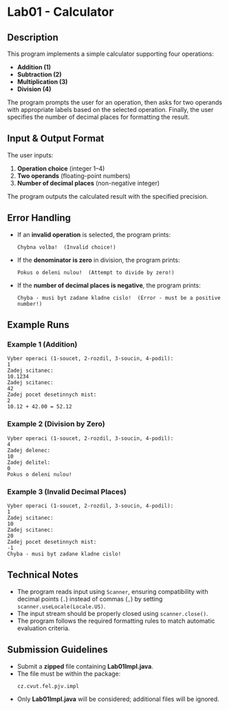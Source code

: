 # **Lab01 - Calculator**  

## **Description**  
This program implements a simple calculator supporting four operations:  
- **Addition (1)**
- **Subtraction (2)**
- **Multiplication (3)**
- **Division (4)**  

The program prompts the user for an operation, then asks for two operands with appropriate labels based on the selected operation. Finally, the user specifies the number of decimal places for formatting the result.  

## **Input & Output Format**  
The user inputs:  
1. **Operation choice** (integer 1–4)  
2. **Two operands** (floating-point numbers)  
3. **Number of decimal places** (non-negative integer)  

The program outputs the calculated result with the specified precision.  

## **Error Handling**  
- If an **invalid operation** is selected, the program prints:  
  ```
  Chybna volba!  (Invalid choice!)
  ```
- If the **denominator is zero** in division, the program prints:  
  ```
  Pokus o deleni nulou!  (Attempt to divide by zero!)
  ```
- If the **number of decimal places is negative**, the program prints:  
  ```
  Chyba - musi byt zadane kladne cislo!  (Error - must be a positive number!)
  ```

## **Example Runs**  

### **Example 1 (Addition)**  
```
Vyber operaci (1-soucet, 2-rozdil, 3-soucin, 4-podil):
1
Zadej scitanec:
10.1234
Zadej scitanec:
42
Zadej pocet desetinnych mist:
2
10.12 + 42.00 = 52.12
```

### **Example 2 (Division by Zero)**  
```
Vyber operaci (1-soucet, 2-rozdil, 3-soucin, 4-podil):
4
Zadej delenec:
10
Zadej delitel:
0
Pokus o deleni nulou!
```

### **Example 3 (Invalid Decimal Places)**  
```
Vyber operaci (1-soucet, 2-rozdil, 3-soucin, 4-podil):
1
Zadej scitanec:
10
Zadej scitanec:
20
Zadej pocet desetinnych mist:
-1
Chyba - musi byt zadane kladne cislo!
```

## **Technical Notes**  
- The program reads input using `Scanner`, ensuring compatibility with decimal points (`.`) instead of commas (`,`) by setting `scanner.useLocale(Locale.US)`.  
- The input stream should be properly closed using `scanner.close()`.  
- The program follows the required formatting rules to match automatic evaluation criteria.  

## **Submission Guidelines**  
- Submit a **zipped** file containing **Lab01Impl.java**.  
- The file must be within the package:  
  ```
  cz.cvut.fel.pjv.impl
  ```
- Only **Lab01Impl.java** will be considered; additional files will be ignored.  
